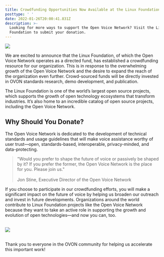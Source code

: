 ```yaml
---
title: Crowdfunding Opportunities Now Available at the Linux Foundation
posttype: ' '
date: 2022-01-26T20:00:41.831Z
description: >-
  Looking for more ways to support the Open Voice Network? Visit the Linux
  Foundation to submit your donation.
---
```

<a href="https://crowdfunding.lfx.linuxfoundation.org/initiative/e1ce78fb-9ca5-4746-b6a0-310a0d81f004" target="_blank"><img style="height: auto; width: auto" src="img/open-voice-network-ovon-voice-worthy-of-user-trust-blog-crowdsourcing-now-available-at-the-linux-foundation-donate-now-button.png"></a>

We are excited to announce that the Linux Foundation, of which the Open Voice Network operates as a directed fund, has established a crowdfunding resource for our organization. This is in response to the overwhelming growth of the Open Voice Network and the desire to expand the reach of the organization even further. Crowd-sourced funds will be directly invested in OVON standards research, demo development, and publication. 

The Linux Foundation is one of the world’s largest open source projects, which supports the growth of open technology ecosystems that transform industries. It’s also home to an incredible catalog of open source projects, including the Open Voice Network.

## Why Should You Donate?

The Open Voice Network is dedicated to the development of technical standards and usage guidelines that will make voice assistance worthy of user trust—open, standards-based, interoperable, privacy-minded, and data-protecting.

> "Would you prefer to shape the future of voice or passively be shaped by it? If you prefer the former, the Open Voice Network is the place for you. Please join us." <br></br>Jon Stine, Executive Director of the Open Voice Network

If you choose to participate in our crowdfunding efforts, you will make a significant impact on the future of voice by helping us broaden our outreach and invest in future developments. Organizations around the world contribute to Linux Foundation projects like the Open Voice Network because they want to take an active role in supporting the growth and evolution of open technologies—and now you can, too. <br></br>

<a href="https://crowdfunding.lfx.linuxfoundation.org/initiative/e1ce78fb-9ca5-4746-b6a0-310a0d81f004" target="_blank"><img style="height: auto; width: auto" src="img/open-voice-network-ovon-voice-worthy-of-user-trust-blog-crowdsourcing-now-available-at-the-linux-foundation-donate-now-button.png"></a>

</br>Thank you to everyone in the OVON community for helping us accelerate this important work!
